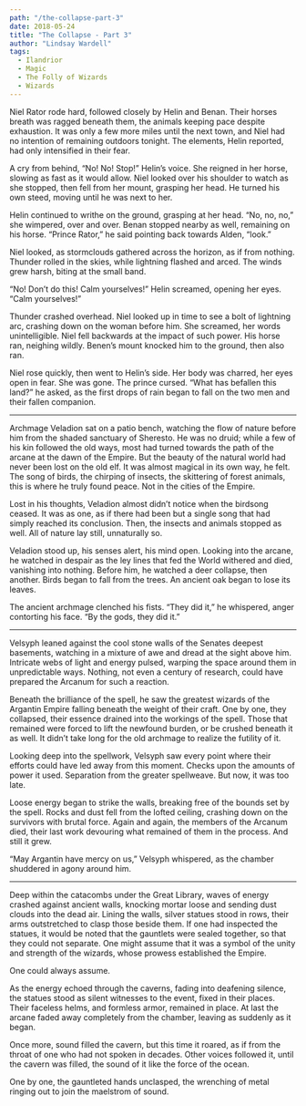 ```yaml
---
path: "/the-collapse-part-3"
date: 2018-05-24
title: "The Collapse - Part 3"
author: "Lindsay Wardell"
tags:
  - Ilandrior
  - Magic
  - The Folly of Wizards
  - Wizards
---
```

Niel Rator rode hard, followed closely by Helin and Benan. Their horses breath was ragged beneath them, the animals keeping pace despite exhaustion. It was only a few more miles until the next town, and Niel had no intention of remaining outdoors tonight. The elements, Helin reported, had only intensified in their fear.

A cry from behind, “No! No! Stop!” Helin’s voice. She reigned in her horse, slowing as fast as it would allow. Niel looked over his shoulder to watch as she stopped, then fell from her mount, grasping her head. He turned his own steed, moving until he was next to her.

Helin continued to writhe on the ground, grasping at her head. “No, no, no,” she wimpered, over and over. Benan stopped nearby as well, remaining on his horse. “Prince Rator,” he said pointing back towards Alden, “look.”

Niel looked, as stormclouds gathered across the horizon, as if from nothing. Thunder rolled in the skies, while lightning flashed and arced. The winds grew harsh, biting at the small band.

“No! Don’t do this! Calm yourselves!” Helin screamed, opening her eyes. “Calm yourselves!”

Thunder crashed overhead. Niel looked up in time to see a bolt of lightning arc, crashing down on the woman before him. She screamed, her words unintelligible. Niel fell backwards at the impact of such power. His horse ran, neighing wildly. Benen’s mount knocked him to the ground, then also ran.

Niel rose quickly, then went to Helin’s side. Her body was charred, her eyes open in fear. She was gone. The prince cursed. “What has befallen this land?” he asked, as the first drops of rain began to fall on the two men and their fallen companion.

* * *

Archmage Veladion sat on a patio bench, watching the flow of nature before him from the shaded sanctuary of Sheresto. He was no druid; while a few of his kin followed the old ways, most had turned towards the path of the arcane at the dawn of the Empire. But the beauty of the natural world had never been lost on the old elf. It was almost magical in its own way, he felt. The song of birds, the chirping of insects, the skittering of forest animals, this is where he truly found peace. Not in the cities of the Empire.

Lost in his thoughts, Veladion almost didn’t notice when the birdsong ceased. It was as one, as if there had been but a single song that had simply reached its conclusion. Then, the insects and animals stopped as well. All of nature lay still, unnaturally so.

Veladion stood up, his senses alert, his mind open. Looking into the arcane, he watched in despair as the ley lines that fed the World withered and died, vanishing into nothing. Before him, he watched a deer collapse, then another. Birds began to fall from the trees. An ancient oak began to lose its leaves.

The ancient archmage clenched his fists. “They did it,” he whispered, anger contorting his face. “By the gods, they did it.”

* * *

Velsyph leaned against the cool stone walls of the Senates deepest basements, watching in a mixture of awe and dread at the sight above him. Intricate webs of light and energy pulsed, warping the space around them in unpredictable ways. Nothing, not even a century of research, could have prepared the Arcanum for such a reaction.

Beneath the brilliance of the spell, he saw the greatest wizards of the Argantin Empire falling beneath the weight of their craft. One by one, they collapsed, their essence drained into the workings of the spell. Those that remained were forced to lift the newfound burden, or be crushed beneath it as well. It didn’t take long for the old archmage to realize the futility of it.

Looking deep into the spellwork, Velsyph saw every point where their efforts could have led away from this moment. Checks upon the amounts of power it used. Separation from the greater spellweave. But now, it was too late.

Loose energy began to strike the walls, breaking free of the bounds set by the spell. Rocks and dust fell from the lofted ceiling, crashing down on the survivors with brutal force. Again and again, the members of the Arcanum died, their last work devouring what remained of them in the process. And still it grew.

“May Argantin have mercy on us,” Velsyph whispered, as the chamber shuddered in agony around him.

* * *

Deep within the catacombs under the Great Library, waves of energy crashed against ancient walls, knocking mortar loose and sending dust clouds into the dead air. Lining the walls, silver statues stood in rows, their arms outstretched to clasp those beside them. If one had inspected the statues, it would be noted that the gauntlets were sealed together, so that they could not separate. One might assume that it was a symbol of the unity and strength of the wizards, whose prowess established the Empire.

One could always assume.

As the energy echoed through the caverns, fading into deafening silence, the statues stood as silent witnesses to the event, fixed in their places. Their faceless helms, and formless armor, remained in place. At last the arcane faded away completely from the chamber, leaving as suddenly as it began.

Once more, sound filled the cavern, but this time it roared, as if from the throat of one who had not spoken in decades. Other voices followed it, until the cavern was filled, the sound of it like the force of the ocean.

One by one, the gauntleted hands unclasped, the wrenching of metal ringing out to join the maelstrom of sound.